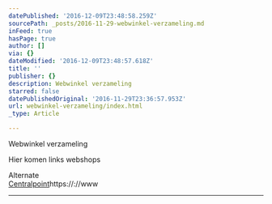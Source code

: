 ```yaml
---
datePublished: '2016-12-09T23:48:58.259Z'
sourcePath: _posts/2016-11-29-webwinkel-verzameling.md
inFeed: true
hasPage: true
author: []
via: {}
dateModified: '2016-12-09T23:48:57.618Z'
title: ''
publisher: {}
description: Webwinkel verzameling
starred: false
datePublishedOriginal: '2016-11-29T23:36:57.953Z'
url: webwinkel-verzameling/index.html
_type: Article

---
```

Webwinkel verzameling

Hier komen links webshops

Alternate  
[Centralpoint][0]https://://www

---



[0]: https://www.centralpoint.nl/?ref=26&network=tradetracker#utm_source=affiliate&utm_campaign=15986&utm_medium=tradetracker "Centralpoint"